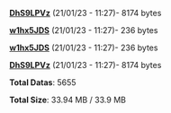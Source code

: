 [**DhS9LPVz**](/data/DhS9LPVz.txt) (21/01/23 - 11:27)- 8174 bytes

[**w1hx5JDS**](/data/w1hx5JDS.txt) (21/01/23 - 11:27)- 236 bytes

[**w1hx5JDS**](/data/w1hx5JDS.txt) (21/01/23 - 11:27)- 236 bytes

[**DhS9LPVz**](/data/DhS9LPVz.txt) (21/01/23 - 11:27)- 8174 bytes

**Total Datas**: 5655

**Total Size**: 33.94 MB / 33.9 MB